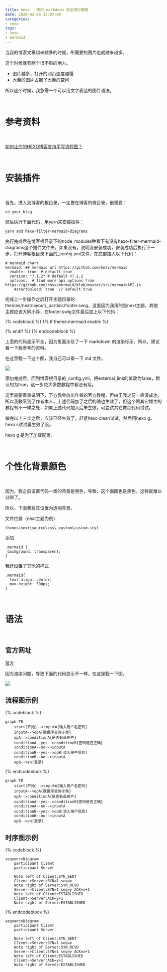 ```yaml
---
title: hexo | 使用 markdown 语法进行画图
date: 2020-03-06 15:07:09
categories:
- hexo
tags:
- hexo
- mermaid
---
```

当我的博客文章越来越多的时候，所需要的图片也就越来越多。

这个时候就有两个很不爽的地方。

- 图片越多，打开的网页速度越慢
- 大量的图片占据了大量的空间

所以这个时候，我急需一个可以用文字表达的图片语法。

<!-- more -->

<br/>

# 参考资料

<br/>

[如何让你的HEXO博客支持手写流程图？](https://www.liuyude.com/How_to_make_your_HEXO_blog_support_handwriting_flowchart.html)

<br/>

# 安装插件

<br/>

首先，进入到博客的根目录，一定要在博客的根目录，很重要：

	cd your_blog

然后执行下面代码，用yarn来安装插件：

	yarn add hexo-filter-mermaid-diagrams

执行完成后在博客根目录下的node_modules种看下有没有hexo-filter-mermaid-diagrams这个插件文件夹，如果没有，说明没安装成功，安装成功后执行下一步，打开博客根目录下面的_config.yml文件，在底部插入以下代码：

	# mermaid chart
	mermaid: ## mermaid url https://github.com/knsv/mermaid
	  enable: true  # default true
	  version: "7.1.2" # default v7.1.2
	  options:  # find more api options from https://github.com/knsv/mermaid/blob/master/src/mermaidAPI.js
	    #startOnload: true  // default true

完成上一步操作之后打开主题目录的themes/next/layout/_partials/footer.swig，这里因为我用的是next主题，其他主题应该大同小异，在footer.swig文件最后加上以下代码：

{% codeblock %}
{% if theme.mermaid.enable %}
  <script src='https://unpkg.com/mermaid@{{ theme.mermaid.version }}/dist/mermaid.min.js'></script>
  <script>
    if (window.mermaid) {
      mermaid.initialize({theme: 'forest'});
    }
  </script>
{% endif %}
{% endcodeblock %}

上面的代码显示不全，因为里面涉及了一下 markdown 的渲染标示。所以，建议看一下我参考的资料。

在这里截一下这个图，我自己可以看一下 md 文件。

![](/images/hexo/15_1.png)

添加完成后，回到博客根目录的_config.yml，把external_link的值改为false，默认的为true，这一步绝大多数教程中都没有写。

这里需要着重说明下，下方我会放出作者的官方教程，但由于我之前一直没成功，所以我联系到了作者本人，上述代码加了之后的确也生效了，但这个跟其它博主的教程有不一样之处，如果上述代码加入后未生效，可尝试其它教程代码试试。

做完以上三步之后，应该已经生效了，赶紧hexo clean试试，然后用hexo g，hexo s试试看生效了没。

hexo g 是为了加载配置。

<br/>

# 个性化背景颜色

<br/>

因为，我之前设置代码一类的背景是黑色，导致，这个画图也是黑色，这样就难以分辨了。

所以，下面我将其设置为透明背景。

文件位置（next主题为例）

	themes\next\source\css\_custom\custom.styl

添加

	.mermaid {
	 background: transparent;
	}

我还设置了其他的样式

	.mermaid{
	  text-align: center;
	  max-height: 500px;
	}

<br/>

# 语法

<br/>

## 官方网址

[官方](https://mermaid-js.github.io/mermaid/#/)

因为渲染问题，导致下面的代码显示不一样，在这里截一下图。

![](/images/hexo/15_0.png)

## 流程图示例

{% codeblock %}
```mermaid
graph TB
	start(开始)-->inputA[输入用户名密码]
	inputA-->opA{数据库查询子类}
	opA-->conditionA{是否有此用户}
	conditionA--yes-->conditionB{密码是否正确}
	conditionA--no-->inputA
	conditionB--yes-->opB[读入用户信息]
	conditionB--no-->inputA
	opB-->en(登录)
```
{% endcodeblock %}

```mermaid
graph TB
	start(开始)-->inputA[输入用户名密码]
	inputA-->opA{数据库查询子类}
	opA-->conditionA{是否有此用户}
	conditionA--yes-->conditionB{密码是否正确}
	conditionA--no-->inputA
	conditionB--yes-->opB[读入用户信息]
	conditionB--no-->inputA
	opB-->en(登录)
```

## 时序图示例

{% codeblock %}
```mermaid
sequenceDiagram
	participant Client
	participant Server

	Note left of Client:SYN_SENT
	Client->Server:SYN=1 seq=x
	Note right of Server:SYN_RCVD
	Server->Client:SYN=1 seq=y ACK=x+1
	Note left of Client:ESTABLISHED
	Client->Server:ACK=y+1
	Note right of Server:ESTABLISHED
```
{% endcodeblock %}



```mermaid
sequenceDiagram
	participant Client
	participant Server

	Note left of Client:SYN_SENT
	Client->Server:SYN=1 seq=x
	Note right of Server:SYN_RCVD
	Server->Client:SYN=1 seq=y ACK=x+1
	Note left of Client:ESTABLISHED
	Client->Server:ACK=y+1
	Note right of Server:ESTABLISHED
```
